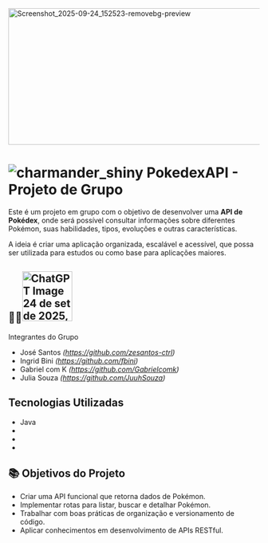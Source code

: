 
<img width="816" height="274" alt="Screenshot_2025-09-24_152523-removebg-preview" src="https://github.com/user-attachments/assets/2c31c29c-38b1-4523-9bf8-75e2ac7a53e5" />

# ![charmander_shiny](https://github.com/user-attachments/assets/4f638400-7186-447b-bdb6-004348aa83df) PokedexAPI - Projeto de Grupo
 


Este é um projeto em grupo com o objetivo de desenvolver uma **API de Pokédex**, onde será possível consultar informações sobre diferentes Pokémon, suas habilidades, tipos, evoluções e outras características.

A ideia é criar uma aplicação organizada, escalável e acessível, que possa ser utilizada para estudos ou como base para aplicações maiores.

## 👨‍💻<img width="100" height="100" alt="ChatGPT Image 24 de set  de 2025, 18_29_09" src="https://github.com/user-attachments/assets/9087bcfb-44bf-4ab9-80e7-2c00d458e675" />
 Integrantes do Grupo

- José Santos *(https://github.com/zesantos-ctrl)*
- Ingrid Bini *(https://github.com/fbini)*
- Gabriel com K *(https://github.com/Gabrielcomk)*
- Julia Souza *(https://github.com/JuuhSouza)*

## Tecnologias Utilizadas


- Java 
- 
-
-

## 📚 Objetivos do Projeto

- Criar uma API funcional que retorna dados de Pokémon.
- Implementar rotas para listar, buscar e detalhar Pokémon.
- Trabalhar com boas práticas de organização e versionamento de código.
- Aplicar conhecimentos em desenvolvimento de APIs RESTful.

